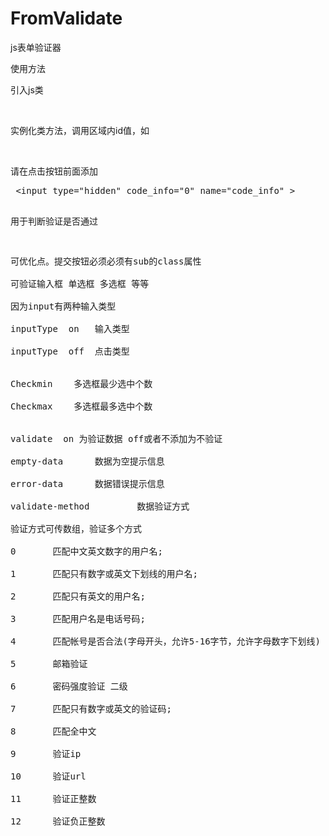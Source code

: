 # FromValidate	
js表单验证器	 	<br />

使用方法	<br />

引入js类	<br />

<script src="./Guardian.js"></script>	<br />

实例化类方法，调用区域内id值，如	
<script>	<br />
var Guardian = new Object(Guardian);	<br />
Guardian.init(验证区域id,点击按钮属性值);	<br />
</script>	<br />
请在点击按钮前面添加<br>
<pre>
 &lt;input type="hidden" code_info="0" name="code_info" &gt;<br>
</pre>
用于判断验证是否通过
<pre>
<pre/>

可优化点。提交按钮必须必须有sub的class属性	<br />
可验证输入框 单选框 多选框 等等	<br />
因为input有两种输入类型  	<br />
inputType  on   输入类型	<br />
inputType  off  点击类型	<br />
	
Checkmin    多选框最少选中个数	<br />
Checkmax    多选框最多选中个数	<br />

validate  on 为验证数据 off或者不添加为不验证	<br />
empty-data    	数据为空提示信息	<br />
error-data 	    数据错误提示信息<br />
validate-method			数据验证方式   	<br />
验证方式可传数组，验证多个方式	<br />
0		匹配中文英文数字的用户名;	<br />
1		匹配只有数字或英文下划线的用户名;	<br />
2		匹配只有英文的用户名;	<br />
3		匹配用户名是电话号码;	<br />
4		匹配帐号是否合法(字母开头，允许5-16字节，允许字母数字下划线)	<br />
5		邮箱验证	<br />
6		密码强度验证 二级	<br />
7		匹配只有数字或英文的验证码;	<br />
8		匹配全中文	<br />
9		验证ip	<br />
10		验证url	<br />
11		验证正整数	<br />
12		验证负正整数	<br />
